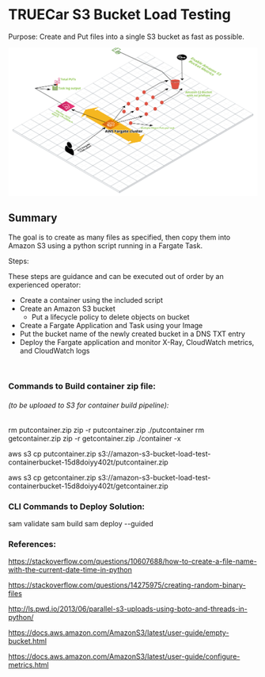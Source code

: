 # TRUECar S3 Bucket Load Testing

Purpose: Create and Put files into a single S3 bucket as fast as possible. 




![MacDown logo](S3_Load_Test_Diagram.png)



## Summary

The goal is to create as many files as specified, then copy them into Amazon S3 using a python script running in a Fargate Task. 




Steps: 

These steps are guidance and can be executed out of order by an experienced operator:

* Create a container using the included script
* Create an Amazon S3 bucket
	* Put a lifecycle policy to delete objects on bucket
* Create a Fargate Application and Task using your Image
* Put the bucket name of the newly created bucket in a DNS TXT entry
* Deploy the Fargate application and monitor X-Ray, CloudWatch metrics, and CloudWatch logs






</br>



### Commands to Build container zip file: 
###### (to be uploaed to S3 for container build pipeline):

rm putcontainer.zip
zip -r putcontainer.zip ./putcontainer 
rm getcontainer.zip
zip -r getcontainer.zip ./container -x

aws s3 cp putcontainer.zip s3://amazon-s3-bucket-load-test-containerbucket-15d8doiyy402t/putcontainer.zip

aws s3 cp getcontainer.zip s3://amazon-s3-bucket-load-test-containerbucket-15d8doiyy402t/getcontainer.zip



### CLI Commands to Deploy Solution: 

sam validate
sam build 
sam deploy --guided



### References:

https://stackoverflow.com/questions/10607688/how-to-create-a-file-name-with-the-current-date-time-in-python

https://stackoverflow.com/questions/14275975/creating-random-binary-files

http://ls.pwd.io/2013/06/parallel-s3-uploads-using-boto-and-threads-in-python/


https://docs.aws.amazon.com/AmazonS3/latest/user-guide/empty-bucket.html

https://docs.aws.amazon.com/AmazonS3/latest/user-guide/configure-metrics.html



